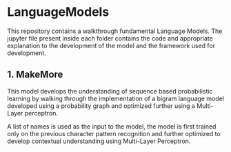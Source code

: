 # LanguageModels
This repository contains a walkthrough fundamental Language Models. The jupyter file present inside each folder contains the code and appropriate explanation to the development of the model and the framework used for development.

## 1. MakeMore
This model develops the understanding of sequence based probabilistic learning by walking through the implementation of a bigram language model developed using a probability graph and optimized further using a Multi-Layer perceptron. 

A list of names is used as the input to the model, the model is first trained only on the previous character pattern recognition and further optimized to develop contextual understanding using Multi-Layer Perceptron.

